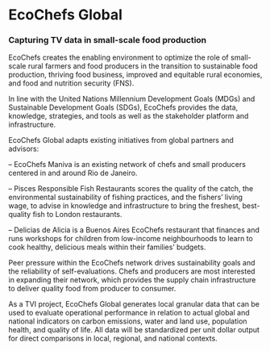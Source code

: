 # EcoChefs Global

### Capturing TV data in small-scale food production

EcoChefs creates the enabling environment to optimize the role of small-scale rural farmers and food producers in the transition to sustainable food production, thriving food business, improved and equitable rural economies, and food and nutrition security \(FNS\).

In line with the United Nations Millennium Development Goals \(MDGs\) and Sustainable Development Goals \(SDGs\), EcoChefs provides the data, knowledge, strategies, and tools as well as the stakeholder platform and infrastructure.

EcoChefs Global adapts existing initiatives from global partners and advisors:

– EcoChefs Maniva is an existing network of chefs and small producers centered in and around Rio de Janeiro.

– Pisces Responsible Fish Restaurants scores the quality of the catch, the environmental sustainability of fishing practices, and the fishers’ living wage, to advise in knowledge and infrastructure to bring the freshest, best-quality fish to London restaurants.

– Delicias de Alicia is a Buenos Aires EcoChefs restaurant that finances and runs workshops for children from low-income neighbourhoods to learn to cook healthy, delicious meals within their families’ budgets.

Peer pressure within the EcoChefs network drives sustainability goals and the reliability of self-evaluations. Chefs and producers are most interested in expanding their network, which provides the supply chain infrastructure to deliver quality food from producer to consumer.

As a TVI project, EcoChefs Global generates local granular data that can be used to evaluate operational performance in relation to actual global and national indicators on carbon emissions, water and land use, population health, and quality of life. All data will be standardized per unit dollar output for direct comparisons in local, regional, and national contexts.

